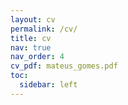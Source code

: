 ```yaml
---
layout: cv
permalink: /cv/
title: cv
nav: true
nav_order: 4
cv_pdf: mateus_gomes.pdf
toc:
  sidebar: left
---
```

